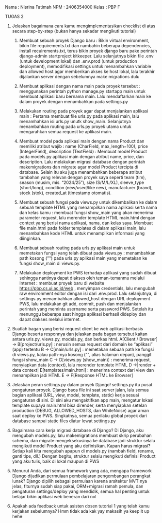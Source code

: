 Nama : Nisrina Fatimah
NPM : 2406354000
Kelas : PBP F

TUGAS 2
1. Jelaskan bagaimana cara kamu mengimplementasikan checklist di atas secara step-by-step (bukan hanya sekadar mengikuti tutorial)
    1. Membuat sebuah proyek Django baru : Bikin virtual environment, bikin file requirements.txt dan nambahin beberapa dependencies, install recuirements.txt, terus bikin proyek django baru pake perintah django-admin startproject kitkeeper. Lalu selanjutnya bikin file .env (untuk development lokal) dan .env.prod (untuk production deployment), memodifikasi settings untuk menambahkan variable dan allowed host agar memberikan akses ke host lokal, lalu terakhir dijalankan server dengan sebelumnya make migrations dulu 
    2. Membuat aplikasi dengan nama main pada proyek tersebut : menggunakan perintah python manage.py startapp main untuk membuat aplikasi baru bernama main. Lalu mendaftarkan main ke dalam proyek dengan menambahkan pada settings.py

    3. Melakukan routing pada proyek agar dapat menjalankan aplikasi main : Pertama membuat file urls.py pada aplikasi main, lalu menamhahkan isi urls.py unutk show_main. Selanjutnya menambahkan routing pada urls.py proyek utama untuk mengarahkan semua request ke aplikasi main. 

    4. Membuat model pada aplikasi main dengan nama Product dan memiliki atribut wajib : name (CharField, max_length=100), price (IntegerField), description (TextField) : Membuat model Product pada models.py aplikasi main dengan atribut name, price, dan description. Lalu melakukan migrasi database dengan perintah makemigrations dan migrate agar model Product tercipta di database. Selain itu aku juga menambahkan beberapa atribut tambahan yang relevan dengan proyek saya seperti team (tim), season (musim, mis. “2024/25”), size (S/M/L/XL), sleeve_type (short/long), condition (new/used/like new), manufacturer (brand), stock (stok), created_at (timestamp otomatis). 

    5. Membuat sebuah fungsi pada views.py untuk dikembalikan ke dalam sebuah template HTML yang menampilkan nama aplikasi serta nama dan kelas kamu : membuat fungsi show_main yang akan menerima parameter request, lalu merender template HTML main.html dengan context yang berisi nama aplikasi, nama, dan kelas saya. Membuat file main.html pada folder templates di dalam aplikasi main, lalu menambahkan kode HTML untuk menampilkan informasi yang diinginkan.

    6. Membuat sebuah routing pada urls.py aplikasi main untuk memetakan fungsi yang telah dibuat pada views.py : menambahkan path kosong ("") pada urls.py aplikasi main yang memetakan ke fungsi show_main di views.py.

    7. Melakukan deployment ke PWS terhadap aplikasi yang sudah dibuat sehingga nantinya dapat diakses oleh teman-temanmu melalui Internet : membuat proyek baru di website https://pbp.cs.ui.ac.id/web , menyimpan credentials, lalu mengubah raw environment editor dengan isi dari .env.prod. Lalu selanjutnya, di settings.py menambahkan allowed_host dengan URL deployment PWS, lalu melakukan git add, commit, push dan menjalankan perintah yang meminta username serta password PWS. Setelah itu menunggu beberapa saat hingga aplikasi berhasil dideploy dan dapat diakses melalui internet.


2. Buatlah bagan yang berisi request client ke web aplikasi berbasis Django beserta responnya dan jelaskan pada bagan tersebut kaitan antara urls.py, views.py, models.py, dan berkas html. 
A[Client / Browser] -> B[project/urls.py] : nerusin semua request dari domain ke “aplikasi” (app) tertentu
B -> C[main/urls.py] : memetakan sebuah path ke fungsi di views.py, kalau path-nya kosong ("", alias halaman depan), panggil fungsi show_main 
C -> D[views.py (show_main)] : menerima request, menyiapkan data (context), lalu merender template HTML
D ->|render + data context| E[templates/main.html] : menerima context dari view dan menampilkan jadi HTML
E -> F[Response HTML ke Browser]

3. Jelaskan peran settings.py dalam proyek Django! 
settings.py itu pusat pengaturan proyek. Django baca file ini saat server jalan, lalu semua bagian aplikasi (URL, view, model, template, static) kerja sesuai pengaturan di sini. Di sini aku mengaktifkan app main, mengatur lokasi template supaya main.html bisa dirender, serta menyiapkan setelan production (DEBUG, ALLOWED_HOSTS, dan WhiteNoise) agar aman saat deploy ke PWS. Singkatnya, semua perilaku global proyek dari database sampai static files diatur lewat settings.py

4. Bagaimana cara kerja migrasi database di Django?
Di Django, aku mengubah models.py, lalu makemigrations membuat skrip perubahan schema, dan migrate mengeksekusinya ke database jadi struktur  selalu mengikuti model Product yang aku definisikan. Kapan harus migrasi? Setiap kali kita mengubah apapun di models.py (nambah field, rename, ganti tipe, dll.) Dengan begitu, struktur selalu mengikuti definisi Product yang aku tulis, baik di lokal maupun di PWS

5. Menurut Anda, dari semua framework yang ada, mengapa framework Django dijadikan permulaan pembelajaran pengembangan perangkat lunak? 
Django dipilih sebagai permulaan karena arsitektur MVT nya jelas, fiturnya sudah siap pakai, ORM+migrasi ramah pemula, dan pengaturan settings/deploy yang mendidik, semua hal penting untuk belajar bikin aplikasi web beneran dari nol

6. Apakah ada feedback untuk asisten dosen tutorial 1 yang telah kamu kerjakan sebelumnya? 
Hmm tidak ada kak yay makasih ya keep it up hehe
